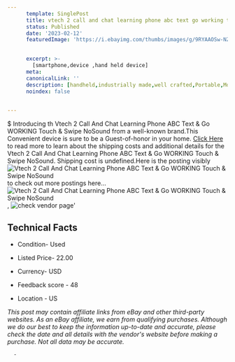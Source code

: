 ```yaml
---
      template: SinglePost
      title: vtech 2 call and chat learning phone abc text go working touch swipe nosound
      status: Published
      date: '2023-02-12'
      featuredImage: 'https://i.ebayimg.com/thumbs/images/g/9RYAAOSw-NZiPQtf/s-l225.jpg'
       

      excerpt: >-
        [smartphone,device ,hand held device]
      meta:
      canonicalLink: ''
      description: [handheld,industrially made,well crafted,Portable,Mobile,Compact,Convenient,Lightweight,Maneuverable,Man-portable,Miniature,Carriable,Hand-held,Light,Holdable,Transportable,Mobile device,Pocket-sized,On-the-go,Wireless,Cordless,Compact size,Convenient size, smartphone,device ,hand held device]
      noindex: false
      

---
```

$
      Introducing th Vtech 2 Call And Chat Learning Phone ABC Text & Go WORKING Touch & Swipe NoSound from a well-known brand.This Convenient device  is sure to be a Guest-of-honor in your home. [Click Here](https://www.ebay.com/itm/353975465770?hash=item526a94f72a%3Ag%3A9RYAAOSw-NZiPQtf&mkevt=1&mkcid=1&mkrid=711-53200-19255-0&campid=%253CePNCampaignId%253E&customid=%253CreferenceId%253E&toolid=10049) to read more to learn about the shipping costs and additional details for the Vtech 2 Call And Chat Learning Phone ABC Text & Go WORKING Touch & Swipe NoSound. Shipping cost is undefined.Here is the posting visibly ![Vtech 2 Call And Chat Learning Phone ABC Text & Go WORKING Touch & Swipe NoSound](https://i.ebayimg.com/thumbs/images/g/9RYAAOSw-NZiPQtf/s-l225.jpg) to check out more postings here... ![Vtech 2 Call And Chat Learning Phone ABC Text & Go WORKING Touch & Swipe NoSound](https://i.ebayimg.com/images/g/9RYAAOSw-NZiPQtf/s-l1600.jpg), ![check vendor page](https://origin-galleryplus.ebayimg.com/ws/web/353975465770_2_0_1/225x225.jpg,https://origin-galleryplus.ebayimg.com/ws/web/353975465770_3_0_1/225x225.jpg,https://origin-galleryplus.ebayimg.com/ws/web/353975465770_4_0_1/225x225.jpg,https://origin-galleryplus.ebayimg.com/ws/web/353975465770_5_0_1/225x225.jpg)'

      

 ## Technical Facts 



     
      

 - Condition- Used 


      

 - Listed Price- 22.00 


      

 - Currency- USD 


      

 - Feedback score - 48 


      

 - Location - US 


      
      

 *_This post may contain affiliate links from eBay and other third-party websites. As an eBay affiliate, we earn from qualifying purchases. Although we do our best to keep the information up-to-date and accurate, please check the date and all details with the vendor's website before making a purchase. Not all data may be accurate._*




      -
